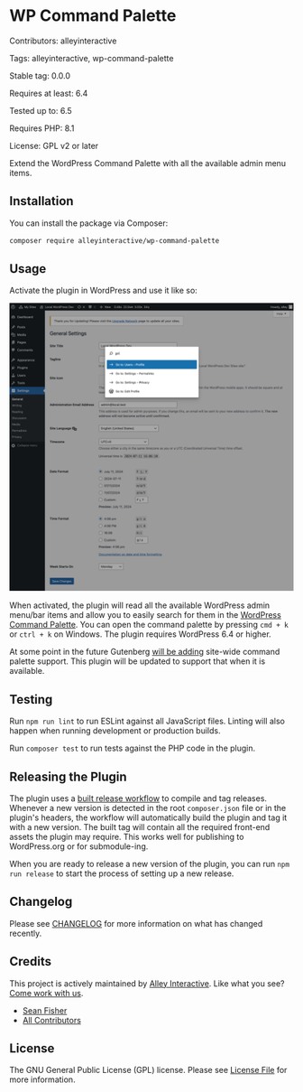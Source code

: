 # WP Command Palette

Contributors: alleyinteractive

Tags: alleyinteractive, wp-command-palette

Stable tag: 0.0.0

Requires at least: 6.4

Tested up to: 6.5

Requires PHP: 8.1

License: GPL v2 or later

Extend the WordPress Command Palette with all the available admin menu items.

## Installation

You can install the package via Composer:

```bash
composer require alleyinteractive/wp-command-palette
```

## Usage

Activate the plugin in WordPress and use it like so:

![Screenshot of plugin](./assets/screenshot.png)

When activated, the plugin will read all the available WordPress admin menu/bar
items and allow you to easily search for them in the
[WordPress Command Palette](https://make.wordpress.org/core/2023/07/17/introducing-the-wordpress-command-palette-api/). You can open the command palette
by pressing `cmd + k` or `ctrl + k` on Windows. The plugin requires WordPress 6.4 or higher.

At some point in the future Gutenberg
[will be adding](https://github.com/WordPress/gutenberg/pull/54515)
site-wide command palette support. This plugin will be updated to support that
when it is available.

## Testing

Run `npm run lint` to run ESLint against all JavaScript files. Linting will also
happen when running development or production builds.

Run `composer test` to run tests against the PHP code in the plugin.

## Releasing the Plugin

The plugin uses a [built release workflow](./.github/workflows/built-release.yml)
to compile and tag releases. Whenever a new version is detected in the root
`composer.json` file or in the plugin's headers, the workflow will automatically
build the plugin and tag it with a new version. The built tag will contain all
the required front-end assets the plugin may require. This works well for
publishing to WordPress.org or for submodule-ing.

When you are ready to release a new version of the plugin, you can run
`npm run release` to start the process of setting up a new release.

## Changelog

Please see [CHANGELOG](CHANGELOG.md) for more information on what has changed recently.

## Credits

This project is actively maintained by [Alley
Interactive](https://github.com/alleyinteractive). Like what you see? [Come work
with us](https://alley.com/careers/).

- [Sean Fisher](https://github.com/srtfisher)
- [All Contributors](../../contributors)

## License

The GNU General Public License (GPL) license. Please see [License File](LICENSE) for more information.
